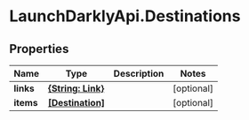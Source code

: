 # LaunchDarklyApi.Destinations

## Properties

Name | Type | Description | Notes
------------ | ------------- | ------------- | -------------
**links** | [**{String: Link}**](Link.md) |  | [optional] 
**items** | [**[Destination]**](Destination.md) |  | [optional] 


